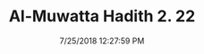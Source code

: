 ---
title        : "Al-Muwatta Hadith 2. 22"
date         : 7/25/2018 12:27:59 PM
draft        : false
type         : "hadith"
layout       : "hadith"
BookCode     : "AMH"
VolumeNumber : "2"
HadithNumber : "22"
categories  :  ["Purity - Discontinuing Doing Wudu on Account of Eating Cooked Food"]
---